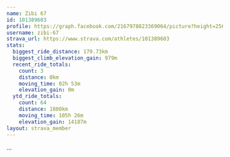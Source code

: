 ```yaml
---
name: Zibi 67
id: 101389603
profile: https://graph.facebook.com/2167978823369064/picture?height=256&width=256
username: zibi-67
strava_url: https://www.strava.com/athletes/101389603
stats:
  biggest_ride_distance: 179.73km
  biggest_climb_elevation_gain: 979m
  recent_ride_totals:
    count: 3
    distance: 0km
    moving_time: 02h 53m
    elevation_gain: 0m
  ytd_ride_totals:
    count: 64
    distance: 1880km
    moving_time: 105h 26m
    elevation_gain: 14187m
layout: strava_member
--- 
```

...
